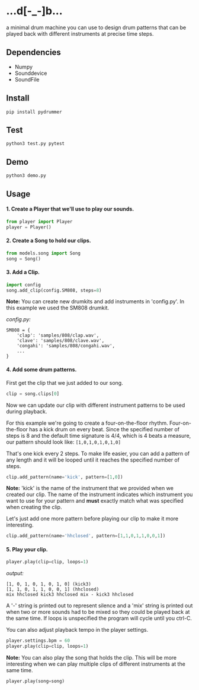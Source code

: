 # ...d[-_-]b...
a minimal drum machine you can use to design drum patterns that can be played back with different instruments at precise time steps.

Dependencies
---
* Numpy
* Sounddevice
* SoundFile

Install
---
```
pip install pydrummer
```

Test
---
```
python3 test.py pytest
```

Demo
---
```
python3 demo.py
```

Usage
---
#### 1. Create a Player that we'll use to play our sounds.
```python
from player import Player
player = Player()
```

#### 2. Create a Song to hold our clips.
```python
from models.song import Song
song = Song()
```

#### 3. Add a Clip.
```python
import config
song.add_clip(config.SM808, steps=8)
```

**Note:** You can create new drumkits and add instruments in 'config.py'. In this example we used the SM808 drumkit.

*config.py:*
```config
SM808 = {
    'clap': 'samples/808/clap.wav',
    'clave': 'samples/808/clave.wav',
    'congahi': 'samples/808/congahi.wav',
    ...
}
```

#### 4. Add some drum patterns.

First get the clip that we just added to our song.
```python
clip = song.clips[0]
```
Now we can update our clip with different instrument patterns to be used during playback. 

For this example we're going to create a four-on-the-floor rhythm. Four-on-the-floor has a kick drum on every beat. Since the specified number of steps is 8 and the default time signature is 4/4, which is 4 beats a measure, our pattern should look like: `[1,0,1,0,1,0,1,0]`

That's one kick every 2 steps. To make life easier, you can add a pattern of any length and it will be looped until it reaches the specified number of steps.

```python
clip.add_pattern(name='kick', pattern=[1,0])
```
**Note:** 'kick' is the name of the instrument that we provided when we created our clip. The name of the instrument indicates which instrument you want to use for your pattern and **must** exactly match what was specified when creating the clip.

Let's just add one more pattern before playing our clip to make it more interesting.
```python
clip.add_pattern(name='hhclosed', pattern=[1,1,0,1,1,0,0,1])
```

#### 5. Play your clip.
```python
player.play(clip=clip, loops=1)
```
*output:*
```
[1, 0, 1, 0, 1, 0, 1, 0] (kick3)
[1, 1, 0, 1, 1, 0, 0, 1] (hhclosed)
mix hhclosed kick3 hhclosed mix - kick3 hhclosed
```
A '-' string is printed out to represent silence and a 'mix' string is printed out when two or more sounds had to be mixed so they could be played back at the same time. If loops is unspecified the program will cycle until you ctrl-C. 

You can also adjust playback tempo in the player settings.
```python
player.settings.bpm = 60
player.play(clip=clip, loops=1)
```

**Note:** You can also play the song that holds the clip. This will be more interesting when we can play multiple clips of different instruments at the same time.
```python
player.play(song=song)
```
